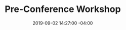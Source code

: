---
title: Pre-Conference Workshop
date: 2019-09-02 14:27:00 -04:00
description: Description of event
modal:
  url:
event:
  date: 2020-04-20
  start-time: 1:00pm
  end-time: 4:00pm
speakers:
- name: 
  title:
  company:
venue:
  name: Montcalm Royal London House
  address: 22-25 Finsbury Square, Finsbury, London EC2A 1DX
  directions: https://www.google.com/maps/dir//The+Montcalm+Royal+London+House,+22-25+Finsbury+Square,+Finsbury,+London+EC2A+1DX,+United+Kingdom/@51.5215839,-0.0878437,17z/data=!4m8!4m7!1m0!1m5!1m1!1s0x48761caef3c10087:0x2c72c14a777c22b!2m2!1d-0.085655!2d51.5215839
filter-date:
  is-day-1: true
filter-time:
  is-daytime: true
filter-type:
  is-session-workshop: true
---
